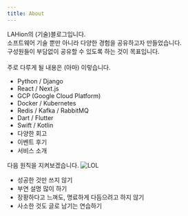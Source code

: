 ```yaml
---
title: About
---
```


LAHion의 (기술)블로그입니다.<br>
소프트웨어 기술 뿐만 아니라 다양한 경험을 공유하고자 만들었습니다.<br>
구성원들이 부담없이 공유할 수 있도록 하는 것이 목표입니다.<br>
<br>
주로 다루게 될 내용은 (아마) 이렇습니다.

- Python / Django
- React / Next.js
- GCP (Google Cloud Platform)
- Docker / Kubernetes
- Redis / Kafka / RabbitMQ
- Dart / Flutter
- Swift / Kotlin
- 다양한 회고
- 이벤트 후기
- 서비스 소개

다음 원칙을 지켜보겠습니다. ![LOL](/emoji/Lahion_emoji_4.png)

- 성공한 것만 쓰지 않기
- 부연 설명 많이 하기
- 장황하다고 느껴도, 명료하게 다듬으려고 하지 않기
- 사소한 것도 글로 남기는 연습하기
